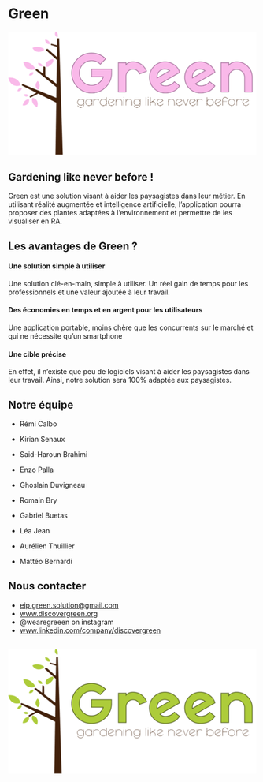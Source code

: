 # Green
![alt text](https://github.com/Green-Project/Green/blob/main/Ressources/Logos/sakura_pink_stroke_for_light_background.png?raw=true)

## Gardening like never before ! 

Green est une solution visant à aider les paysagistes dans leur métier.
En utilisant réalité augmentée et intelligence artificielle, l’application pourra proposer des plantes adaptées à l’environnement et permettre de les visualiser en RA.

## Les avantages de Green ?
 
#### Une solution simple à utiliser
Une solution clé-en-main, simple à utiliser.
Un réel gain de temps pour les professionnels et une valeur ajoutée à leur travail.
#### Des économies en temps et en argent pour les utilisateurs
Une application portable, moins chère que les concurrents sur le marché et qui ne nécessite qu’un smartphone
#### Une cible précise
En effet, il n’existe que peu de logiciels visant à aider les paysagistes dans leur travail. 
Ainsi, notre solution sera 100% adaptée aux paysagistes. 

## Notre équipe

-   Rémi Calbo
    
-   Kirian Senaux
    
-   Said-Haroun Brahimi
    
-   Enzo Palla
    
-   Ghoslain Duvigneau
    
-   Romain Bry
    
-   Gabriel Buetas
    
-   Léa Jean
    
-   Aurélien Thuillier
    
-   Mattéo Bernardi

## Nous contacter
* eip.green.solution@gmail.com
* www.discovergreen.org
* @wearegreeen on instagram  
* www.linkedin.com/company/discovergreen

##
![alt text](https://github.com/Green-Project/Green/blob/main/Ressources/Logos/green_darkgreen_stroke.png?raw=true)
